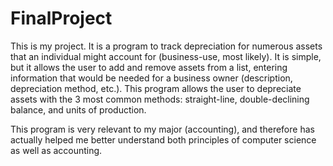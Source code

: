 # FinalProject

This is my project. It is a program to track depreciation for numerous assets that an individual might account 
for (business-use, most likely). It is simple, but it allows the user to add and remove assets from a list, entering information that would be needed for a business owner (description, depreciation method, etc.). This program allows the user to depreciate assets with the 3 most common methods: straight-line, double-declining balance, and units of production.

This program is very relevant to my major (accounting), and therefore has actually helped me better understand both principles of computer science as well as accounting. 
